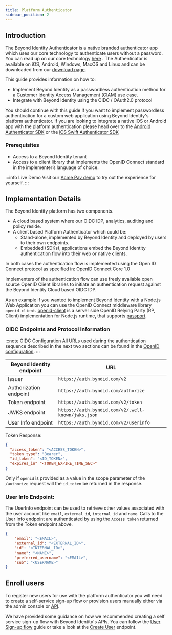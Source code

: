 ```yaml
---
title: Platform Authenticator
sidebar_position: 2
---
```


## Introduction

The Beyond Identity Authenticator is a native branded authenticator app which uses our core technology to authenticate users without a password. You can read up on our core technology [here](/docs/v0/introduction#how-it-works) . The Authenticator is available on iOS, Android, Windows, MacOS and Linux and can be downloaded from our [download page](https://app.byndid.com/downloads).

This guide provides information on how to:
* Implement Beyond Identity as a passwordless authentication method for a Customer Identity Access Management (CIAM) use case.
* Integrate with Beyond Identity using the OIDC / OAuth2.0 protocol

You should continue with this guide if you want to implement passwordless authentication for a custom web application using Beyond Identity's platform authenticator. If you are looking to integrate a native iOS or Android app with the platform authentication please head over to the [Android Authenticator SDK](/docs/v0/android-sdks/authenticator-sdk) or the [iOS Swift Authenticator SDK](/docs/v0/swift-sdks/embedded-sdk) 

### Prerequisites 

* Access to a Beyond Identity tenant
* Access to a client library that implements the OpenID Connect standard in the implementer’s language of choice. 

:::info Live Demo
Visit our [Acme Pay demo](https://acme-app.byndid.com/) to try out the experience for yourself.
:::

## Implementation Details
The Beyond Identity platform has two components. 
* A cloud based system where our OIDC IDP, analytics, auditing and policy reside. 
* A client based Platform Authenticator which could be: 
     * Stand-alone, implemented by Beyond Identity and deployed by users to their own endpoints. 
  * Embedded (SDKs), applications embed the Beyond Identity authentication flow into their web or 
                    native clients. 

In both cases the authentication flow is implemented using the Open ID Connect protocol as specified in: OpenID Connect Core 1.0

Implementers of the authentication flow can use freely available open source OpenID Client libraries to initiate an authentication request against the Beyond Identity Cloud based OIDC IDP. 

As an example if you wanted to implement Beyond Identity with a Node.js Web Application you can use the OpenID Connect middleware library `openid-client`. [openid-client](https://www.npmjs.com/package/openid-client) is a server side OpenID Relying Party (RP, Client) implementation for Node.js runtime, that supports [passport](http://passportjs.org/).

### OIDC Endpoints and Protocol Information

:::note OIDC Configuration
All URLs used during the authentication sequence described in the next two sections can be found in the [OpenID configuration](https://auth.byndid.com/v2/.well-known/openid-configuration).
:::

|Beyond Identity endpoint | URL |
|----------------------------------|--- |
| Issuer                  | `https://auth.byndid.com/v2` |
| Authorization endpoint  | `https://auth.byndid.com/authorize` |
| Token endpoint          | `https://auth.byndid.com/v2/token` |
| JWKS endpoint           | `https://auth.byndid.com/v2/.well-known/jwks.json` |
| User Info endpoint      | `https://auth.byndid.com/v2/userinfo` |

Token Response:

```json
{
  "access_token": "<ACCESS_TOKEN>",
  "token_type": "Bearer",
  "id_token": "<ID_TOKEN>",
  "expires_in" "<TOKEN_EXPIRE_TIME_SEC>"
}
```

Only if `openid` is provided as a value in the scope parameter of the `/authorize` request will the `id_token` be returned in the response. 

### User Info Endpoint:

The UserInfo endpoint can be used to retrieve other values associated with the user account like `email`, `external_id`, `internal_id` and `name`. Calls to the User Info endpoint are authenticated by using the `Access token` returned from the Token endpoint above.

```json
{
    "email": "<EMAIL>",
    "external_id": "<EXTERNAL_ID>",
    "id": "<INTERNAL_ID>",
    "name": "<NAME>",
    "preferred_username": "<EMAIL>",
    "sub": "<USERNAME>"
}
```

## Enroll users

To register new users for use with the platform authenticator you will need to create a self-service sign-up flow or provision users manually either via the admin console or [API](ref:createuser).

We have provided some guidance on how we recommended creating a self service sign-up flow with Beyond Identity's APIs. You can follow the [User Sign-up flow](/docs/v0/integration-guides/user-sign-up-flow) guide or take a look at the [Create User](ref:createuser) endpoint.


